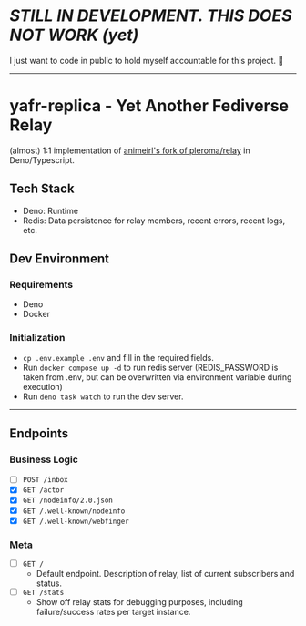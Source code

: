 # *STILL IN DEVELOPMENT. THIS DOES NOT WORK (yet)*

I just want to code in public to hold myself accountable for this project. 🤣

---

# yafr-replica - Yet Another Fediverse Relay

(almost) 1:1 implementation of
[animeirl's fork of pleroma/relay](https://git.pleroma.social/animeirl/relay) in
Deno/Typescript.

## Tech Stack

- Deno: Runtime
- Redis: Data persistence for relay members, recent errors, recent logs, etc.

## Dev Environment

### Requirements

- Deno
- Docker

### Initialization

- `cp .env.example .env` and fill in the required fields.
- Run `docker compose up -d` to run redis server (REDIS_PASSWORD is taken from
  .env, but can be overwritten via environment variable during execution)
- Run `deno task watch` to run the dev server.

---

## Endpoints

### Business Logic

- [ ] `POST /inbox`
- [x] `GET /actor`
- [x] `GET /nodeinfo/2.0.json`
- [x] `GET /.well-known/nodeinfo`
- [x] `GET /.well-known/webfinger`

### Meta

- [ ] `GET /`
  - Default endpoint. Description of relay, list of current subscribers and
    status.
- [ ] `GET /stats`
  - Show off relay stats for debugging purposes, including failure/success rates
    per target instance.
